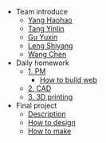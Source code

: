 <!-- 侧边栏 docs/_sidebar.md -->
- Team introduce
  - [Yang Haohao](team%20introduce/Yang%20Haohao.md)
  - [Tang Yinlin](team%20introduce/Tang%20Yilin.md)
  - [Gu Yuxin](team%20introduce/Tang%20Yilin.md)
  - [Leng Shiyang](team%20introduce/Leng%20Shiyang.md)
  - [Wang Chen](team%20introduce/Wang%20Chen.md)
- Daily homework
  - [1. PM](daily%20homework/1pm/pm-guidebook.md)
    - [How to build web](daily%20homework/1pm/pm-web1.md)
  - [2. CAD](daily%20homework/2cad/cad-build.md)
  - [3. 3D printing]()
- Final project
  - [Description](final%20project/description.md)
  - [How to design](final%20project/how%20to%20design.md) 
  - [How to make](final%20project/how%20to%20make.md)